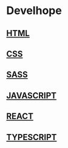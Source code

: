 # Develhope
## [HTML](https://github.com/camelia-mkhalfi/Develhope/tree/01-Modulo-HTML)
## [CSS](https://github.com/camelia-mkhalfi/Develhope/tree/02-Modulo-CSS)
## [SASS](https://github.com/camelia-mkhalfi/Develhope/tree/03-Modulo-SASS)
## [JAVASCRIPT](https://github.com/camelia-mkhalfi/Develhope/tree/04-Modulo-JavaScript)
## [REACT](https://github.com/camelia-mkhalfi/Develhope/tree/05-Modulo-React)
## [TYPESCRIPT](https://github.com/camelia-mkhalfi/Develhope/tree/06-Modulo-TypeScript)
